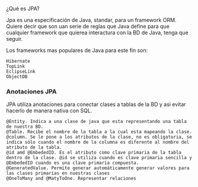 ¿Qué es JPA?

Jpa es una especificación de Java, standar, para un framework ORM. Quiere decir que son uan serie de reglas que Java define para que cualquier framework que quierea interactura con la BD de Java, tenga que seguir.

Los frameworks mas populares de Java para este fin son:

    Hibernate
    TopLink
    EclipseLink
    ObjectDB

<h3>Anotaciones JPA</h3>

JPA utiliza anotaciones para conectar clases a tablas de la BD y asi evitar hacerlo de manera nativa con SQL.

    @Entity. Indica a una clase de java que esta representando una tabla de nuestra BD.
    @Table. Recibe el nombre de la tabla a la cual esta mapeando la clase.
    @column. Se le pone a los atributos de la clase, no es obligatoria, se indica sólo cuando el nombre de la columna es diferente al nombre del atributo de la tabla.
    @id amd @EmbededID. Es el atributo como clave primaria de la tabla dentro de la clase. @id se utiliza cuando es clave primaria sencilla y @EmbededID cuando es una clave primaria compuesta.
    @GeneratedValue. Permite generar automáticamente generar valores para las clases primarias en nuestras clases
    @OneToMany and @MatyToOne. Representar relaciones

